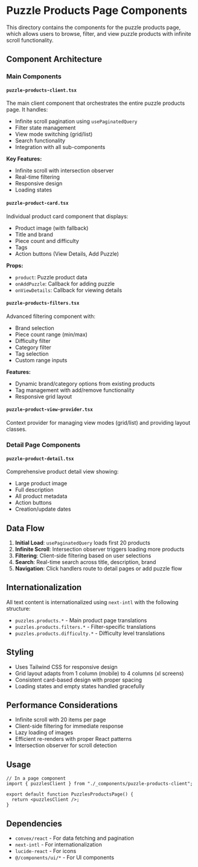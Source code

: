 # Puzzle Products Page Components

This directory contains the components for the puzzle products page, which allows users to browse, filter, and view puzzle products with infinite scroll functionality.

## Component Architecture

### Main Components

#### `puzzle-products-client.tsx`

The main client component that orchestrates the entire puzzle products page. It handles:

- Infinite scroll pagination using `usePaginatedQuery`
- Filter state management
- View mode switching (grid/list)
- Search functionality
- Integration with all sub-components

**Key Features:**

- Infinite scroll with intersection observer
- Real-time filtering
- Responsive design
- Loading states

#### `puzzle-product-card.tsx`

Individual product card component that displays:

- Product image (with fallback)
- Title and brand
- Piece count and difficulty
- Tags
- Action buttons (View Details, Add Puzzle)

**Props:**

- `product`: Puzzle product data
- `onAddPuzzle`: Callback for adding puzzle
- `onViewDetails`: Callback for viewing details

#### `puzzle-products-filters.tsx`

Advanced filtering component with:

- Brand selection
- Piece count range (min/max)
- Difficulty filter
- Category filter
- Tag selection
- Custom range inputs

**Features:**

- Dynamic brand/category options from existing products
- Tag management with add/remove functionality
- Responsive grid layout

#### `puzzle-product-view-provider.tsx`

Context provider for managing view modes (grid/list) and providing layout classes.

### Detail Page Components

#### `puzzle-product-detail.tsx`

Comprehensive product detail view showing:

- Large product image
- Full description
- All product metadata
- Action buttons
- Creation/update dates

## Data Flow

1. **Initial Load**: `usePaginatedQuery` loads first 20 products
2. **Infinite Scroll**: Intersection observer triggers loading more products
3. **Filtering**: Client-side filtering based on user selections
4. **Search**: Real-time search across title, description, brand
5. **Navigation**: Click handlers route to detail pages or add puzzle flow

## Internationalization

All text content is internationalized using `next-intl` with the following structure:

- `puzzles.products.*` - Main product page translations
- `puzzles.products.filters.*` - Filter-specific translations
- `puzzles.products.difficulty.*` - Difficulty level translations

## Styling

- Uses Tailwind CSS for responsive design
- Grid layout adapts from 1 column (mobile) to 4 columns (xl screens)
- Consistent card-based design with proper spacing
- Loading states and empty states handled gracefully

## Performance Considerations

- Infinite scroll with 20 items per page
- Client-side filtering for immediate response
- Lazy loading of images
- Efficient re-renders with proper React patterns
- Intersection observer for scroll detection

## Usage

```tsx
// In a page component
import { puzzlesClient } from "./_components/puzzle-products-client";

export default function PuzzlesProductsPage() {
  return <puzzlesClient />;
}
```

## Dependencies

- `convex/react` - For data fetching and pagination
- `next-intl` - For internationalization
- `lucide-react` - For icons
- `@/components/ui/*` - For UI components
